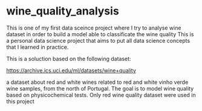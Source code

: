 # wine_quality_analysis
This is one of my first data sceince project where I try to analyse wine dataset in order to build a model able to classificate the wine quality
This is a personal data science project that aims to  put all data science concepts that I learned in practice.

This is a soluction based on the following dataset:

https://archive.ics.uci.edu/ml/datasets/wine+quality

a dataset about red and white wines related to red and white vinho verde wine samples, from the north of Portugal. The goal is to model wine quality based on physicochemical tests.
Only red wine quality dataset were used in this project

